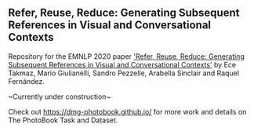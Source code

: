 ## Refer, Reuse, Reduce: Generating Subsequent References in Visual and Conversational Contexts

Repository for the EMNLP 2020 paper ['Refer, Reuse, Reduce: Generating Subsequent References in Visual and Conversational Contexts'](https://www.aclweb.org/anthology/2020.emnlp-main.353/) by Ece Takmaz, Mario Giulianelli, Sandro Pezzelle, Arabella Sinclair and Raquel Fernández.

\~Currently under construction\~

Check out https://dmg-photobook.github.io/ for more work and details on The PhotoBook Task and Dataset.

